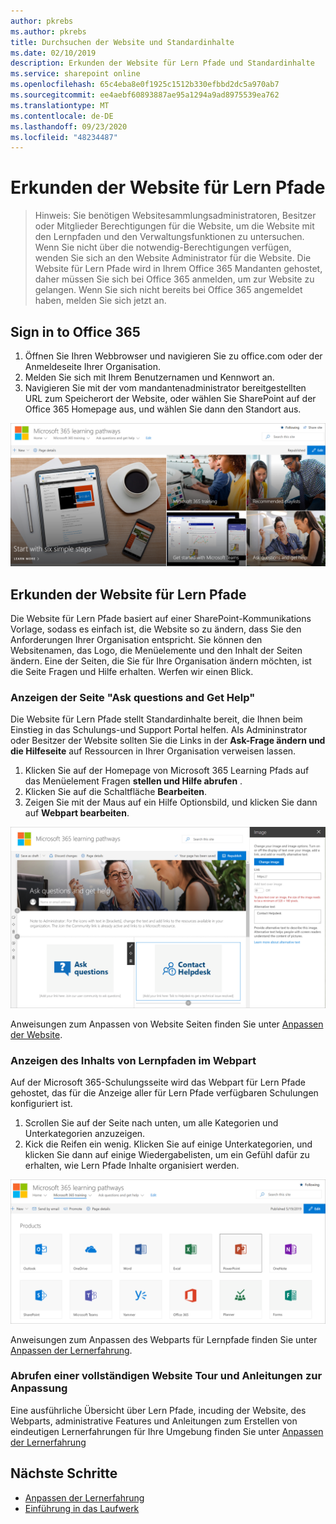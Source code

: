 ```yaml
---
author: pkrebs
ms.author: pkrebs
title: Durchsuchen der Website und Standardinhalte
ms.date: 02/10/2019
description: Erkunden der Website für Lern Pfade und Standardinhalte
ms.service: sharepoint online
ms.openlocfilehash: 65c4eba8e0f1925c1512b330efbbd2dc5a970ab7
ms.sourcegitcommit: ee4aebf60893887ae95a1294a9ad8975539ea762
ms.translationtype: MT
ms.contentlocale: de-DE
ms.lasthandoff: 09/23/2020
ms.locfileid: "48234487"
---
```

# <a name="explore-the-learning-pathways-site"></a>Erkunden der Website für Lern Pfade

> Hinweis: Sie benötigen Websitesammlungsadministratoren, Besitzer oder Mitglieder Berechtigungen für die Website, um die Website mit den Lernpfaden und den Verwaltungsfunktionen zu untersuchen. Wenn Sie nicht über die notwendig-Berechtigungen verfügen, wenden Sie sich an den Website Administrator für die Website. Die Website für Lern Pfade wird in Ihrem Office 365 Mandanten gehostet, daher müssen Sie sich bei Office 365 anmelden, um zur Website zu gelangen. Wenn Sie sich nicht bereits bei Office 365 angemeldet haben, melden Sie sich jetzt an. 

## <a name="sign-in-to-office-365"></a>Sign in to Office 365 

1.  Öffnen Sie Ihren Webbrowser und navigieren Sie zu office.com oder der Anmeldeseite Ihrer Organisation. 
2.  Melden Sie sich mit Ihrem Benutzernamen und Kennwort an.
3.  Navigieren Sie mit der vom mandantenadministrator bereitgestellten URL zum Speicherort der Website, oder wählen Sie SharePoint auf der Office 365 Homepage aus, und wählen Sie dann den Standort aus. 

![cg-introducing.png](media/cg-introducing.png)

## <a name="explore-the-learning-pathways-site"></a>Erkunden der Website für Lern Pfade

Die Website für Lern Pfade basiert auf einer SharePoint-Kommunikations Vorlage, sodass es einfach ist, die Website so zu ändern, dass Sie den Anforderungen Ihrer Organisation entspricht. Sie können den Websitenamen, das Logo, die Menüelemente und den Inhalt der Seiten ändern. Eine der Seiten, die Sie für Ihre Organisation ändern möchten, ist die Seite Fragen und Hilfe erhalten. Werfen wir einen Blick.

### <a name="view-the-ask-questions-and-get-help-page"></a>Anzeigen der Seite "Ask questions and Get Help"

Die Website für Lern Pfade stellt Standardinhalte bereit, die Ihnen beim Einstieg in das Schulungs-und Support Portal helfen. Als Admininstrator oder Besitzer der Website sollten Sie die Links in der **Ask-Frage ändern und die Hilfeseite** auf Ressourcen in Ihrer Organisation verweisen lassen. 

1.  Klicken Sie auf der Homepage von Microsoft 365 Learning Pfads auf das Menüelement Fragen **stellen und Hilfe abrufen** .
2.  Klicken Sie auf die Schaltfläche **Bearbeiten**.
3.  Zeigen Sie mit der Maus auf ein Hilfe Optionsbild, und klicken Sie dann auf **Webpart bearbeiten**.

![cg-edithelp.png](media/cg-edithelp.png)

Anweisungen zum Anpassen von Website Seiten finden Sie unter [Anpassen der Website](custom_edithelp.md).

### <a name="view-the-learning-pathways-content-in-the-web-part"></a>Anzeigen des Inhalts von Lernpfaden im Webpart
Auf der Microsoft 365-Schulungsseite wird das Webpart für Lern Pfade gehostet, das für die Anzeige aller für Lern Pfade verfügbaren Schulungen konfiguriert ist. 

1. Scrollen Sie auf der Seite nach unten, um alle Kategorien und Unterkategorien anzuzeigen.
2. Kick die Reifen ein wenig. Klicken Sie auf einige Unterkategorien, und klicken Sie dann auf einige Wiedergabelisten, um ein Gefühl dafür zu erhalten, wie Lern Pfade Inhalte organisiert werden. 

![cg-gotoall.png](media/cg-gotoall.png)

Anweisungen zum Anpassen des Webparts für Lernpfade finden Sie unter [Anpassen der Lernerfahrung](custom_overview.md).

### <a name="get-a-complete-site-tour-and-customization-guidance"></a>Abrufen einer vollständigen Website Tour und Anleitungen zur Anpassung
Eine ausführliche Übersicht über Lern Pfade, incuding der Website, des Webparts, administrative Features und Anleitungen zum Erstellen von eindeutigen Lernerfahrungen für Ihre Umgebung finden Sie unter [Anpassen der Lernerfahrung](custom_overview.md)

## <a name="next-steps"></a>Nächste Schritte
- [Anpassen der Lernerfahrung](custom_overview.md)
- [Einführung in das Laufwerk](driveadoption.md) 
